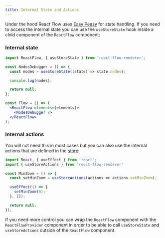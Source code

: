 ```yaml
---
title: Internal State and Actions
---
```


Under the hood React Flow uses [Easy Peasy](https://easy-peasy.now.sh/) for state handling.
If you need to access the internal state you can use the `useStoreState` hook inside a child component of the `ReactFlow` component:

### Internal state

```jsx
import ReactFlow, { useStoreState } from 'react-flow-renderer';

const NodesDebugger = () => {
  const nodes = useStoreState((state) => state.nodes);

  console.log(nodes);

  return null;
};

const Flow = () => (
  <ReactFlow elements={elements}>
    <NodesDebugger />
  </ReactFlow>
);
```

### Internal actions

<InfoBox title="Attention" text="The internal actions of React Flow might change in the future and should not be used if it is not necessary."/>

You will not need this in most cases but you can also use the internal actions that are defined in the [store](https://github.com/wbkd/react-flow/blob/main/src/store/index.ts):

```jsx
import React, { useEffect } from 'react';
import { useStoreActions } from 'react-flow-renderer'

const MinZoom = () => {
  const setMinZoom = useStoreActions(actions => actions.setMinZoom);

  useEffect(() => {
    setMinZoom(6);
  }, []);

  return null;
});
```

If you need more control you can wrap the `ReactFlow` component with the `ReactFlowProvider` component in order to be able to call `useStoreState` and `useStoreActions` outside of the `ReactFlow` component.

